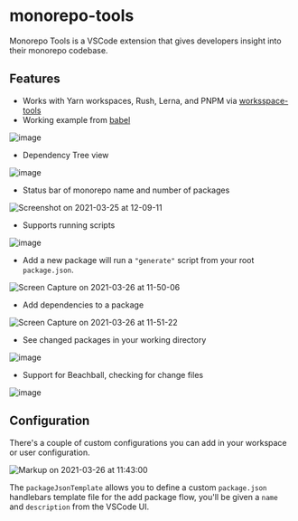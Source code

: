 # monorepo-tools

Monorepo Tools is a VSCode extension that gives developers insight into their monorepo codebase.

## Features

- Works with Yarn workspaces, Rush, Lerna, and PNPM via [worksspace-tools](https://github.com/microsoft/workspace-tools/)
- Working example from [babel](https://github.com/babel/babel)

![image](https://github.com/jcreamer898/vscode-monorepo-tools/assets/472487/07d29c96-d21d-4d8b-a43c-f72536ffa113)


- Dependency Tree view

![image](https://github.com/jcreamer898/vscode-monorepo-tools/assets/472487/f01c6619-cffc-4776-a11e-4ae6f1b7975b)


- Status bar of monorepo name and number of packages

![Screenshot on 2021-03-25 at 12-09-11](https://user-images.githubusercontent.com/472487/112514089-f31ce280-8d62-11eb-8e85-fe20e8683bef.png)

- Supports running scripts

![image](https://github.com/jcreamer898/vscode-monorepo-tools/assets/472487/1c99a958-1a6e-49e0-a59b-a836d050f2df)

- Add a new package will run a `"generate"` script from your root `package.json`.

![Screen Capture on 2021-03-26 at 11-50-06](https://user-images.githubusercontent.com/472487/112665856-7dc81500-8e29-11eb-86a1-c21edec0dc00.gif)

- Add dependencies to a package

![Screen Capture on 2021-03-26 at 11-51-22](https://user-images.githubusercontent.com/472487/112666145-db5c6180-8e29-11eb-8950-87b1ba4a9c2a.gif)

- See changed packages in your working directory

![image](https://github.com/jcreamer898/vscode-monorepo-tools/assets/472487/4a4f7346-2542-4e51-ac4e-9e095d73048b)

- Support for Beachball, checking for change files

![image](https://github.com/jcreamer898/vscode-monorepo-tools/assets/472487/72c4c5fa-7dbb-4505-b533-9acfb0769491)

## Configuration

There's a couple of custom configurations you can add in your workspace or user configuration.

![Markup on 2021-03-26 at 11:43:00](https://user-images.githubusercontent.com/472487/112665097-b0254280-8e28-11eb-9932-5b2d3e38202b.png)

The `packageJsonTemplate` allows you to define a custom `package.json` handlebars template file for the add package flow, you'll be given a `name` and `description` from the VSCode UI.
